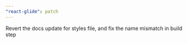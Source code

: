 ```yaml
---
"react-glide": patch
---
```


Revert the docs update for styles file, and fix the name mismatch in build step
